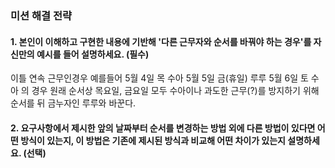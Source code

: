 ### 미션 해결 전략 
#### 1. 본인이 이해하고 구현한 내용에 기반해 '다른 근무자와 순서를 바꿔야 하는 경우'를 자신만의 예시를 들어 설명하세요. (필수)       
이틀 연속 근무인경우 
예를들어
5월 4일 목 수아
5월 5일 금(휴일) 루루
5월 6일 토 수아
의 경우 원래 순서상 목요일, 금요일 모두 수아이나 과도한 근무(?)를 방지하기 위해 순서를 뒤 금누자인 루루와 바꾼다.

#### 2. 요구사항에서 제시한 앞의 날짜부터 순서를 변경하는 방법 외에 다른 방법이 있다면 어떤 방식이 있는지, 이 방법은 기존에 제시된 방식과 비교해 어떤 차이가 있는지 설명하세요. (선택)
